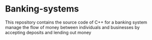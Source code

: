 # Banking-systems
This repository contains the source code of C++ for a banking system manage the flow of money between individuals and businesses by accepting deposits and lending out money
